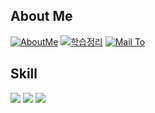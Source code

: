 ## About Me
[![AboutMe](https://img.shields.io/badge/AboutMe-000000?style=flat-square&logo=Notion&logoColor=white)](https://www.notion.so/Bae-Seonghyun-6b23279b4a154a1681ad47c442f05af5?pvs=4)
[![학습정리](https://img.shields.io/badge/StudyNotes-888888?style=flat-square&logo=Notion&logoColor=white)](https://sprinkle-hoodie-0e3.notion.site/a7eb0c572eb0448e830cd992b7724dac?pvs=4)
[![Mail To](https://img.shields.io/badge/Mail-EA4335?style=flat-square&logo=Gmail&logoColor=white)](mailto:xfile6912@naver.com)
<br>

## Skill
<img src="https://img.shields.io/badge/C-A8B9CC?style=flat-square&logo=C&logoColor=white"/> <img src="https://img.shields.io/badge/C++-000000?style=flat&logo=c%2B%2B"/>
<img src="https://img.shields.io/badge/JAVA-007396?style=flat-square&logo=Java&logoColor=white"/>
